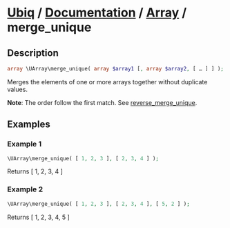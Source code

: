 [Ubiq](https://github.com/Pixel418/Ubiq#readme) / [Documentation](../index.md#readme) / [Array](../index.md#array) / merge_unique
======


Description
-------- 

```php
array \UArray\merge_unique( array $array1 [, array $array2, [ … ] ] );
```

Merges the elements of one or more arrays together without duplicate values. <br>

**Note**: The order follow the first match. See [reverse_merge_unique](./reverse_merge_unique.md#readme).



Examples
--------

### Example 1

```php
\UArray\merge_unique( [ 1, 2, 3 ], [ 2, 3, 4 ] );
```
Returns [ 1, 2, 3, 4 ]

### Example 2

```php
\UArray\merge_unique( [ 1, 2, 3 ], [ 2, 3, 4 ], [ 5, 2 ] );
```
Returns [ 1, 2, 3, 4, 5 ]
